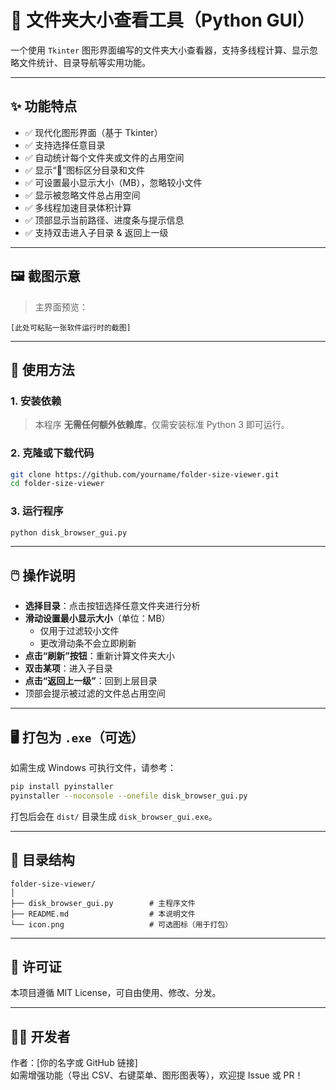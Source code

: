# 📁 文件夹大小查看工具（Python GUI）

一个使用 `Tkinter` 图形界面编写的文件夹大小查看器，支持多线程计算、显示忽略文件统计、目录导航等实用功能。

---

## ✨ 功能特点

- ✅ 现代化图形界面（基于 Tkinter）
- ✅ 支持选择任意目录
- ✅ 自动统计每个文件夹或文件的占用空间
- ✅ 显示“📁”图标区分目录和文件
- ✅ 可设置最小显示大小（MB），忽略较小文件
- ✅ 显示被忽略文件总占用空间
- ✅ 多线程加速目录体积计算
- ✅ 顶部显示当前路径、进度条与提示信息
- ✅ 支持双击进入子目录 & 返回上一级

---

## 🖼️ 截图示意

> 主界面预览：

```
[此处可粘贴一张软件运行时的截图]
```

---

## 🧰 使用方法

### 1. 安装依赖

> 本程序 **无需任何额外依赖库**，仅需安装标准 Python 3 即可运行。

### 2. 克隆或下载代码

```bash
git clone https://github.com/yourname/folder-size-viewer.git
cd folder-size-viewer
```

### 3. 运行程序

```bash
python disk_browser_gui.py
```

---

## 🖱️ 操作说明

- **选择目录**：点击按钮选择任意文件夹进行分析
- **滑动设置最小显示大小**（单位：MB）
  - 仅用于过滤较小文件
  - 更改滑动条不会立即刷新
- **点击“刷新”按钮**：重新计算文件夹大小
- **双击某项**：进入子目录
- **点击“返回上一级”**：回到上层目录
- 顶部会提示被过滤的文件总占用空间

---

## 🖥️ 打包为 `.exe`（可选）

如需生成 Windows 可执行文件，请参考：

```bash
pip install pyinstaller
pyinstaller --noconsole --onefile disk_browser_gui.py
```

打包后会在 `dist/` 目录生成 `disk_browser_gui.exe`。


---

## 📂 目录结构

```
folder-size-viewer/
│
├── disk_browser_gui.py        # 主程序文件
├── README.md                  # 本说明文件
└── icon.png                   # 可选图标（用于打包）
```

---

## 📄 许可证

本项目遵循 MIT License，可自由使用、修改、分发。

---

## 🙋‍♀️ 开发者

作者：[你的名字或 GitHub 链接]  
如需增强功能（导出 CSV、右键菜单、图形图表等），欢迎提 Issue 或 PR！
